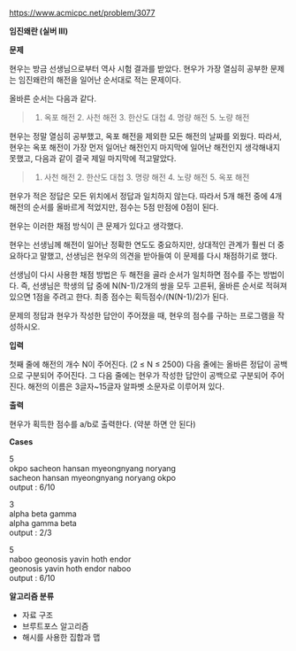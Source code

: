 https://www.acmicpc.net/problem/3077

**임진왜란 (실버 III)**

**문제**

현우는 방금 선생님으로부터 역사 시험 결과를 받았다. 현우가 가장 열심히 공부한 문제는 임진왜란의 해전을 일어난 순서대로 적는 문제이다.

올바른 순서는 다음과 같다.

>1. 옥포 해전 2. 사천 해전 3. 한산도 대첩 4. 명량 해전 5. 노량 해전

현우는 정말 열심히 공부했고, 옥포 해전을 제외한 모든 해전의 날짜를 외웠다. 따라서, 현우는 옥포 해전이 가장 먼저 일어난 해전인지 마지막에 일어난 해전인지 생각해내지 못했고, 다음과 같이 결국 제일 마지막에 적고말았다.

>1. 사천 해전 2. 한산도 대첩 3. 명량 해전 4. 노량 해전 5. 옥포 해전

현우가 적은 정답은 모든 위치에서 정답과 일치하지 않는다. 따라서 5개 해전 중에 4개 해전의 순서를 올바르게 적었지만, 점수는 5점 만점에 0점이 된다.

현우는 이러한 채점 방식이 큰 문제가 있다고 생각했다.

현우는 선생님께 해전이 일어난 정확한 연도도 중요하지만, 상대적인 관계가 훨씬 더 중요하다고 말했고, 선생님은 현우의 의견을 받아들여 이 문제를 다시 채점하기로 했다.

선생님이 다시 사용한 채점 방법은 두 해전을 골라 순서가 일치하면 점수를 주는 방법이다. 즉, 선생님은 학생의 답 중에 N(N-1)/2개의 쌍을 모두 고른뒤, 올바른 순서로 적혀져 있으면 1점을 주려고 한다. 최종 점수는 획득점수/(N(N-1)/2)가 된다.

문제의 정답과 현우가 작성한 답안이 주어졌을 때, 현우의 점수를 구하는 프로그램을 작성하시오.

**입력**

첫째 줄에 해전의 개수 N이 주어진다. (2 ≤ N ≤ 2500) 다음 줄에는 올바른 정답이 공백으로 구분되어 주어진다. 그 다음 줄에는 현우가 작성한 답안이 공백으로 구분되어 주어진다. 해전의 이름은 3글자~15글자 알파벳 소문자로 이루어져 있다.

**출력**

현우가 획득한 점수를 a/b로 출력한다. (약분 하면 안 된다)

**Cases**

5<br>
okpo sacheon hansan myeongnyang noryang<br>
sacheon hansan myeongnyang noryang okpo<br>
output : 6/10

3<br>
alpha beta gamma<br>
alpha gamma beta<br>
output : 2/3

5<br>
naboo geonosis yavin hoth endor<br>
geonosis yavin hoth endor naboo<br>
output : 6/10

**알고리즘 분류**

- 자료 구조
- 브루트포스 알고리즘
- 해시를 사용한 집합과 맵